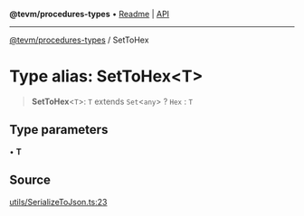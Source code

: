 **@tevm/procedures-types** • [Readme](../README.md) \| [API](../globals.md)

***

[@tevm/procedures-types](../README.md) / SetToHex

# Type alias: SetToHex\<T\>

> **SetToHex**\<`T`\>: `T` extends `Set`\<`any`\> ? `Hex` : `T`

## Type parameters

• **T**

## Source

[utils/SerializeToJson.ts:23](https://github.com/evmts/tevm-monorepo/blob/main/packages/procedures-types/src/utils/SerializeToJson.ts#L23)
